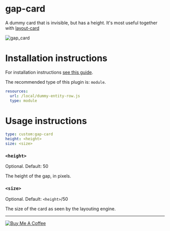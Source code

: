 gap-card
========

A dummy card that is invisible, but has a height. It's most useful together with [layout-card](https://github.com/thomasloven/lovelace-layout-card)

![gap_card](https://user-images.githubusercontent.com/1299821/53566682-32b17a00-3b5d-11e9-9794-eace8ae8c0c2.jpg)


# Installation instructions

For installation instructions [see this guide](https://github.com/thomasloven/hass-config/wiki/Lovelace-Plugins).

The recommended type of this plugin is: `module`.

```yaml
resources:
  url: /local/dummy-entity-row.js
  type: module
```

# Usage instructions

```yaml
type: custom:gap-card
height: <height>
size: <size>
```

### `<height>`
Optional. Default: 50

The height of the gap, in pixels.

### `<size>`
Optional. Default: `<height>`/50

The size of the card as seen by the layouting engine.

---
<a href="https://www.buymeacoffee.com/uqD6KHCdJ" target="_blank"><img src="https://www.buymeacoffee.com/assets/img/custom_images/white_img.png" alt="Buy Me A Coffee" style="height: auto !important;width: auto !important;" ></a>
